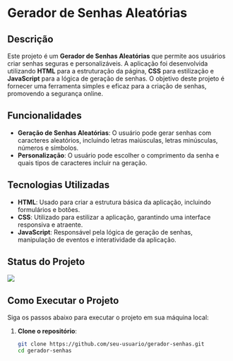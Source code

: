 # Gerador de Senhas Aleatórias

## Descrição

Este projeto é um **Gerador de Senhas Aleatórias** que permite aos usuários criar senhas seguras e personalizáveis. A aplicação foi desenvolvida utilizando **HTML** para a estruturação da página, **CSS** para estilização e **JavaScript** para a lógica de geração de senhas. O objetivo deste projeto é fornecer uma ferramenta simples e eficaz para a criação de senhas, promovendo a segurança online.

## Funcionalidades

- **Geração de Senhas Aleatórias**: O usuário pode gerar senhas com caracteres aleatórios, incluindo letras maiúsculas, letras minúsculas, números e símbolos.
- **Personalização**: O usuário pode escolher o comprimento da senha e quais tipos de caracteres incluir na geração.

## Tecnologias Utilizadas

- **HTML**: Usado para criar a estrutura básica da aplicação, incluindo formulários e botões.
- **CSS**: Utilizado para estilizar a aplicação, garantindo uma interface responsiva e atraente.
- **JavaScript**: Responsável pela lógica de geração de senhas, manipulação de eventos e interatividade da aplicação.

## Status do Projeto

<p align="left">
<img loading="lazy" src="http://img.shields.io/static/v1?label=STATUS&message=%20DESENVOLVIDO&color=GREEN&style=for-the-badge"/>
</p>

## Como Executar o Projeto

Siga os passos abaixo para executar o projeto em sua máquina local:

1. **Clone o repositório**:
   ```bash
   git clone https://github.com/seu-usuario/gerador-senhas.git
   cd gerador-senhas
